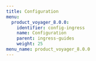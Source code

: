 ```yaml
---
title: Configuration
menu:
  product_voyager_8.0.0:
    identifier: config-ingress
    name: Configuration
    parent: ingress-guides
    weight: 25
menu_name: product_voyager_8.0.0
---
```

